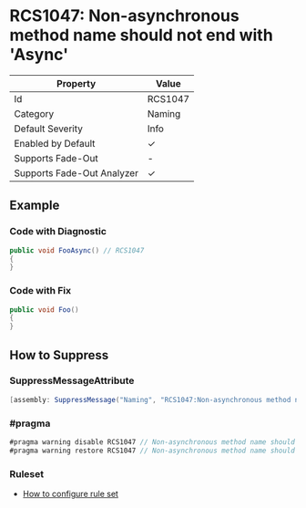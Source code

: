# RCS1047: Non\-asynchronous method name should not end with 'Async'

| Property                    | Value    |
| --------------------------- | -------- |
| Id                          | RCS1047  |
| Category                    | Naming   |
| Default Severity            | Info     |
| Enabled by Default          | &#x2713; |
| Supports Fade\-Out          | \-       |
| Supports Fade\-Out Analyzer | &#x2713; |

## Example

### Code with Diagnostic

```csharp
public void FooAsync() // RCS1047
{
}
```

### Code with Fix

```csharp
public void Foo()
{
}
```

## How to Suppress

### SuppressMessageAttribute

```csharp
[assembly: SuppressMessage("Naming", "RCS1047:Non-asynchronous method name should not end with 'Async'.", Justification = "<Pending>")]
```

### \#pragma

```csharp
#pragma warning disable RCS1047 // Non-asynchronous method name should not end with 'Async'.
#pragma warning restore RCS1047 // Non-asynchronous method name should not end with 'Async'.
```

### Ruleset

* [How to configure rule set](../HowToConfigureAnalyzers.md)
